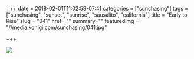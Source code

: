 +++
date = 2018-02-01T11:02:59-07:41
categories = ["sunchasing"]
tags = ["sunchasing", "sunset", "sunrise", "sausalito", "california"]
title = "Early to Rise"
slug = "041"
href= ""
summary=""
featuredimg = "//media.konigi.com/sunchasing/041.jpg"

+++

<img src="//media.konigi.com/sunchasing/041.jpg" />